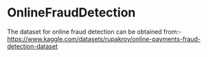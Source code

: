 # OnlineFraudDetection
The dataset for online fraud detection can be obtained from:- 
https://www.kaggle.com/datasets/rupakroy/online-payments-fraud-detection-dataset
